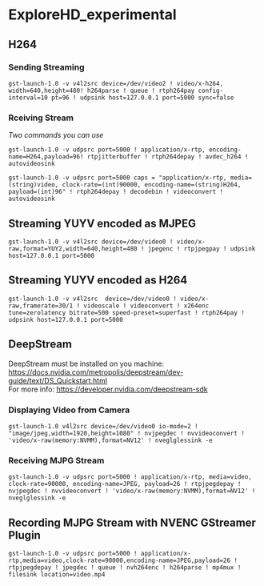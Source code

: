 # ExploreHD_experimental
## H264
### Sending Streaming 
```
gst-launch-1.0 -v v4l2src device=/dev/video2 ! video/x-h264, width=640,height=480! h264parse ! queue ! rtph264pay config-interval=10 pt=96 ! udpsink host=127.0.0.1 port=5000 sync=false
```
### Rceiving Stream
*Two commands you can use*
```
gst-launch-1.0 -v udpsrc port=5000 ! application/x-rtp, encoding-name=H264,payload=96! rtpjitterbuffer ! rtph264depay ! avdec_h264 ! autovideosink
```
```
gst-launch-1.0 -v udpsrc port=5000 caps = "application/x-rtp, media=(string)video, clock-rate=(int)90000, encoding-name=(string)H264, payload=(int)96" ! rtph264depay ! decodebin ! videoconvert ! autovideosink
```
## Streaming YUYV encoded as MJPEG
```
gst-launch-1.0 -v v4l2src device=/dev/video0 ! video/x-raw,format=YUY2,width=640,height=480 ! jpegenc ! rtpjpegpay ! udpsink host=127.0.0.1 port=5000
```
## Streaming YUYV encoded as H264
```
gst-launch-1.0 -v v4l2src  device=/dev/video0 ! video/x-raw,framerate=30/1 ! videoscale ! videoconvert ! x264enc tune=zerolatency bitrate=500 speed-preset=superfast ! rtph264pay ! udpsink host=127.0.0.1 port=5000
```

## DeepStream 
DeepStream must be installed on you machine: https://docs.nvidia.com/metropolis/deepstream/dev-guide/text/DS_Quickstart.html </br>
For more info: https://developer.nvidia.com/deepstream-sdk </br>
### Displaying Video from Camera
```
gst-launch-1.0 v4l2src device=/dev/video0 io-mode=2 ! "image/jpeg,width=1920,height=1080" ! nvjpegdec ! nvvideoconvert ! 'video/x-raw(memory:NVMM),format=NV12' ! nveglglessink -e
```
### Receiving MJPG Stream
```
gst-launch-1.0 -v udpsrc port=5000 ! application/x-rtp, media=video, clock-rate=90000, encoding-name=JPEG, payload=26 ! rtpjpegdepay ! nvjpegdec ! nvvideoconvert ! 'video/x-raw(memory:NVMM),format=NV12' ! nveglglessink -e
```

## Recording MJPG Stream with NVENC GStreamer Plugin
```
gst-launch-1.0 -v udpsrc port=5000 ! application/x-rtp,media=video,clock-rate=90000,encoding-name=JPEG,payload=26 ! rtpjpegdepay ! jpegdec ! queue ! nvh264enc ! h264parse ! mp4mux ! filesink location=video.mp4
```
